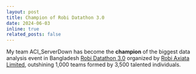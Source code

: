 ```yaml
---
layout: post
title: Champion of Robi Datathon 3.0
date: 2024-06-03 
inline: true
related_posts: false
---
```

My team ACI_ServerDown has become the **champion** of the biggest data analysis event in Bangladesh <a href="https://www.robi.com.bd/en/datathon">Robi Datathon 3.0</a> organized by <a href="https://www.linkedin.com/company/robi-axiata-limited">Robi Axiata Limited</a>, outshining 1,000 teams formed by 3,500 talented individuals.
